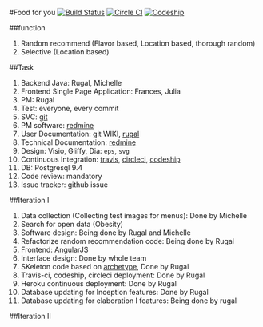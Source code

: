 #Food for you
[![Build Status](https://travis-ci.org/food-for-you/webservice.svg?branch=master)](https://travis-ci.org/food-for-you/webservice)   [![Circle CI](https://circleci.com/gh/food-for-you/webservice.svg?style=svg)](https://circleci.com/gh/food-for-you/webservice)    [![Codeship](https://codeship.com/projects/09d35e50-55ef-0133-b5ff-0ebfbd542ed0/status?branch=master)](https://codeship.com/projects/109179)  

##function
1. Random recommend (Flavor based, Location based, thorough random)
2. Selective (Location based)


##Task
1. Backend Java: Rugal, Michelle
2. Frontend Single Page Application: Frances, Julia
3. PM: Rugal
4. Test: everyone, every commit
5. SVC: [git](github.com)
6. PM software: [redmine](https://redmine.cs.uwindsor.ca)
7. User Documentation: git WIKI, [rugal](rugal.ga)
8. Technical Documentation: [redmine](https://redmine.cs.uwindsor.ca)
8. Design: Visio, Gliffy, Dia: `eps`, `svg`
8. Continuous Integration: [travis](https://travis-ci.org/), [circleci](https://circleci.com/), [codeship](https://codeship.com)
9. DB: Postgresql 9.4
10. Code review: mandatory
11. Issue tracker: github issue


##Iteration I
1. Data collection (Collecting test images for menus): Done by Michelle
2. Search for open data (Obesity)
3. Software design: Being done by Rugal and Michelle
3. Refactorize random recommendation code: Being done by Rugal
4. Frontend: AngularJS
6. Interface design: Done by whole team
7. SKeleton code based on [archetype](http://search.maven.org/#artifactdetails%7Cml.rugal.archetype%7Cspringmvc-spring-hibernate%7C0.6%7Cmaven-archetype), Done by Rugal
8. Travis-ci, codeship, circleci deployment: Done by Rugal
9. Heroku continuous deployment: Done by Rugal
10. Database updating for Inception features: Done by Rugal
11. Database updating for elaboration I features: Being done by rugal

##Iteration II
